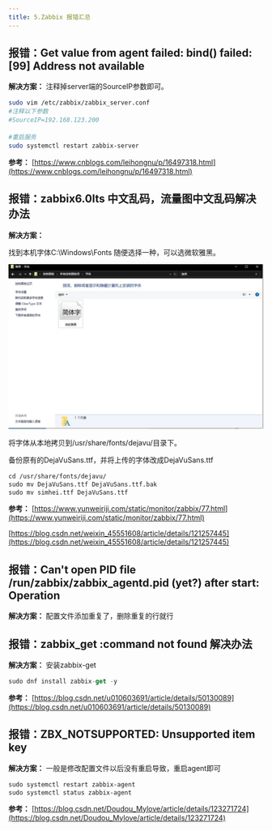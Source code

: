 ```yaml
---
title: 5.Zabbix 报错汇总
---
```

## 报错：Get value from agent failed: bind() failed: [99] Address not available

 **解决方案：** 注释掉server端的SourceIP参数即可。

```bash
sudo vim /etc/zabbix/zabbix_server.conf
#注释以下参数
#SourceIP=192.168.123.200

#重启服务
sudo systemctl restart zabbix-server
```

 **参考：** [https://www.cnblogs.com/leihongnu/p/16497318.html](https://www.cnblogs.com/leihongnu/p/16497318.html)

## 报错：zabbix6.0lts 中文乱码，流量图中文乱码解决办法

**解决方案：**

找到本机字体C:\Windows\Fonts 随便选择一种，可以选微软雅黑。

![1708159898136](images/1708159898136.png)

将字体从本地拷贝到/usr/share/fonts/dejavu/目录下。

备份原有的DejaVuSans.ttf，并将上传的字体改成DejaVuSans.ttf

```
cd /usr/share/fonts/dejavu/
sudo mv DejaVuSans.ttf DejaVuSans.ttf.bak
sudo mv simhei.ttf DejaVuSans.ttf
```

 **参考：** [https://www.yunweiriji.com/static/monitor/zabbix/77.html](https://www.yunweiriji.com/static/monitor/zabbix/77.html)

[https://blog.csdn.net/weixin_45551608/article/details/121257445](https://blog.csdn.net/weixin_45551608/article/details/121257445)

## 报错：Can't open PID file /run/zabbix/zabbix_agentd.pid (yet?) after start: Operation

 **解决方案：** 配置文件添加重复了，删除重复的行就行

## 报错：**zabbix_get :command not found 解决办法**

 **解决方案：** 安装zabbix-get

```swift
sudo dnf install zabbix-get -y
```

 **参考：** [https://blog.csdn.net/u010603691/article/details/50130089](https://blog.csdn.net/u010603691/article/details/50130089)

## 报错：ZBX_NOTSUPPORTED: Unsupported item key

**解决方案：** 一般是修改配置文件以后没有重启导致，重启agent即可

```
sudo systemctl restart zabbix-agent
sudo systemctl status zabbix-agent
```

**参考：** [https://blog.csdn.net/Doudou_Mylove/article/details/123271724](https://blog.csdn.net/Doudou_Mylove/article/details/123271724)
